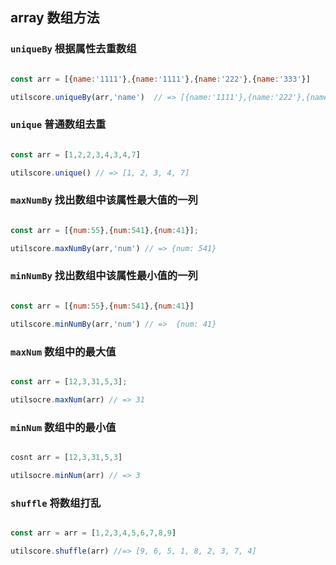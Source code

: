 ## array 数组方法

### `uniqueBy` 根据属性去重数组

```javascript

const arr = [{name:'1111'},{name:'1111'},{name:'222'},{name:'333'}]

utilscore.uniqueBy(arr,'name')  // => [{name:'1111'},{name:'222'},{name:'333'}

```

### `unique` 普通数组去重

```javascript

const arr = [1,2,2,3,4,3,4,7]

utilscore.unique() // => [1, 2, 3, 4, 7]

```

### `maxNumBy` 找出数组中该属性最大值的一列

```javascript

const arr = [{num:55},{num:541},{num:41}];

utilscore.maxNumBy(arr,'num') // => {num: 541}

```

### `minNumBy` 找出数组中该属性最小值的一列

```javascript

const arr = [{num:55},{num:541},{num:41}]

utilscore.minNumBy(arr,'num') // =>  {num: 41}

```

### `maxNum` 数组中的最大值

```javascript

const arr = [12,3,31,5,3];

utilsocre.maxNum(arr) // => 31 

```

### `minNum` 数组中的最小值

```javascript

cosnt arr = [12,3,31,5,3]

utilsocre.minNum(arr) // => 3 

```

### `shuffle` 将数组打乱
```javascript

const arr = arr = [1,2,3,4,5,6,7,8,9]

utilscore.shuffle(arr) //=> [9, 6, 5, 1, 8, 2, 3, 7, 4]

```
